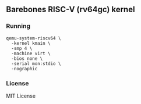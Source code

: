 ## Barebones RISC-V (rv64gc) kernel

### Running

```shell
qemu-system-riscv64 \
  -kernel kmain \
  -smp 4 \
  -machine virt \
  -bios none \
  -serial mon:stdio \
  -nographic
```

### License

MIT License
